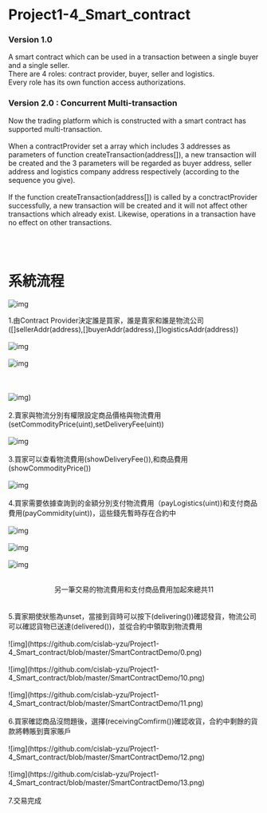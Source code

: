 # Project1-4_Smart_contract #
### Version 1.0 ###
  A smart contract which can be used in a transaction between a single buyer and a single seller.<br/>
There are 4 roles: contract provider, buyer, seller and logistics.<br/>
Every role has its own function access authorizations. <br/>
### Version 2.0 : Concurrent Multi-transaction ###
  Now the trading platform which is constructed with a smart contract has supported multi-transaction.<br/><br/>
When a contractProvider set a array which includes 3 addresses as parameters of function createTransaction(address[]), a new transaction will be created and the 3 parameters will be regarded as buyer address, seller address and logistics company address respectively (according to the sequence you give).<br/><br/>
If the function createTransaction(address[]) is called by a conctractProvider successfully, a new transaction will be created and it will not affect other transactions which already exist. Likewise, operations in a transaction have no effect on other transactions.

<br>
<br>

# 系統流程 #

![img](https://github.com/cislab-yzu/Project1-4_Smart_contract/blob/master/SmartContractDemo/1-4-1.png)

1.由Contract Provider決定誰是買家，誰是賣家和誰是物流公司([]sellerAddr(address),[]buyerAddr(address),[]logisticsAddr(address))<br/><br/>
![img](https://github.com/cislab-yzu/Project1-4_Smart_contract/blob/master/SmartContractDemo/1.png)<br/><br/>
![img](https://github.com/cislab-yzu/Project1-4_Smart_contract/blob/master/SmartContractDemo/2.png)<br/><br/><br/><br/>
![img](https://github.com/cislab-yzu/Project1-4_Smart_contract/blob/master/SmartContractDemo/3.png))<br/><br/>
2.賣家與物流分別有權限設定商品價格與物流費用(setCommodityPrice(uint),setDeliveryFee(uint))<br/><br/>
![img](https://github.com/cislab-yzu/Project1-4_Smart_contract/blob/master/SmartContractDemo/4.png)<br/><br/>
3.買家可以查看物流費用(showDeliveryFee()),和商品費用(showCommodityPrice())<br/><br/>
![img](https://github.com/cislab-yzu/Project1-4_Smart_contract/blob/master/SmartContractDemo/5.png)<br/><br/>
4.買家需要依據查詢到的金額分別支付物流費用（payLogistics(uint))和支付商品費用(payCommidity(uint))，這些錢先暫時存在合約中<br/><br/>
![img](https://github.com/cislab-yzu/Project1-4_Smart_contract/blob/master/SmartContractDemo/7.png)<br/><br/>
![img](https://github.com/cislab-yzu/Project1-4_Smart_contract/blob/master/SmartContractDemo/8.png)<br/><br/>
![img](https://github.com/cislab-yzu/Project1-4_Smart_contract/blob/master/SmartContractDemo/9.png)<br/><br/>
 <center>另一筆交易的物流費用和支付商品費用加起來總共11</center><br/><br/>
5.賣家期使狀態為unset，當接到貨時可以按下(delivering())確認發貨，物流公司可以確認貨物已送達(delivered())，並從合約中領取到物流費用<br/><br/>
![img](https://github.com/cislab-yzu/Project1-4_Smart_contract/blob/master/SmartContractDemo/0.png)<br/><br/>
![img](https://github.com/cislab-yzu/Project1-4_Smart_contract/blob/master/SmartContractDemo/10.png)<br/><br/>
![img](https://github.com/cislab-yzu/Project1-4_Smart_contract/blob/master/SmartContractDemo/11.png)<br/><br/>
6.買家確認商品沒問題後，選擇(receivingComfirm())確認收貨，合約中剩餘的貨款將轉賬到賣家賬戶<br/><br/>
![img](https://github.com/cislab-yzu/Project1-4_Smart_contract/blob/master/SmartContractDemo/12.png)<br/><br/>
![img](https://github.com/cislab-yzu/Project1-4_Smart_contract/blob/master/SmartContractDemo/13.png)<br/><br/>
7.交易完成

